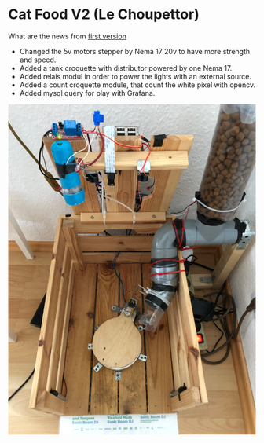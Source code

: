 # Cat Food V2 (Le Choupettor)

What are the news from [first version](https://github.com/Set3007/Catfood)
- Changed the 5v motors stepper by Nema 17 20v to have more strength and speed.
- Added a tank croquette with distributor powered by one Nema 17.
- Added relais modul in order to power the lights with an external source.
- Added a count croquette module, that count the white pixel with opencv. 
- Added mysql query for play with Grafana.



![front](https://github.com/Set3007/catFood_V2/blob/master/photos/front_choupettor.JPG)
